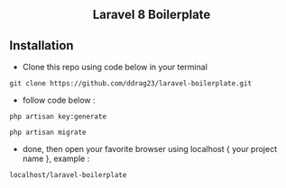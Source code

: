 <h2 align="center">Laravel 8 Boilerplate</h2>

## Installation
- Clone this repo using code below in your terminal

```
git clone https://github.com/ddrag23/laravel-boilerplate.git
```
- follow code below :
```
php artisan key:generate
``` 
```
php artisan migrate
```
- done, then open your favorite browser using localhost { your project name }, example :
```
localhost/laravel-boilerplate
```


